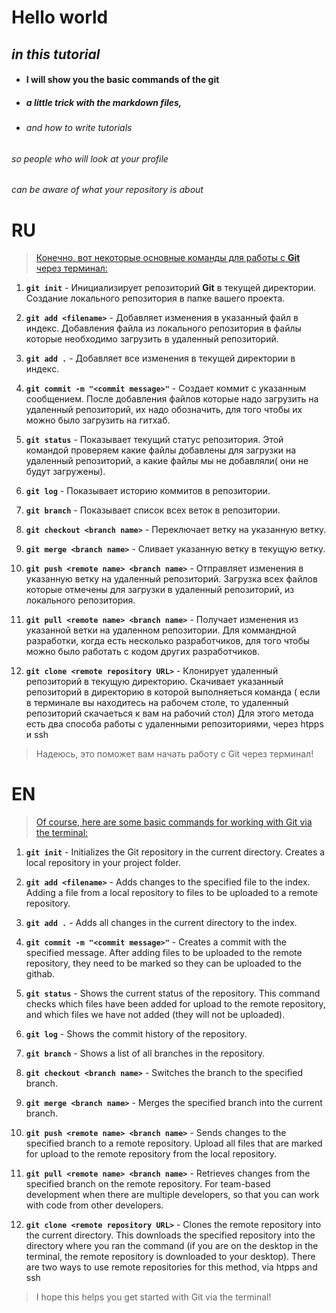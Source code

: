 # Hello world 
## _in this tutorial_
* #### I will show you the basic commands of the git
* ##### a little trick with the markdown files, 
* ###### and how to write tutorials
######  so people who will look at your profile 
###### can be aware of what your repository is about

# RU

> [Конечно, вот некоторые основные команды для работы с **Git** через терминал:][git]

1. **`git init`** - Инициализирует репозиторий **Git** в текущей директории. Создание локального репозитория в папке вашего проекта.

2. **`git add <filename>`** - Добавляет изменения в указанный файл в индекс. Добавления файла из локального репозитория в файлы которые необходимо загрузить в удаленный репозиторий.

3. **`git add .`** - Добавляет все изменения в текущей директории в индекс.

4. **`git commit -m "<commit message>"`** - Создает коммит с указанным сообщением. После добавления файлов которые надо загрузить на удаленный репозиторий, их надо обозначить, для того чтобы их можно было загрузить на гитхаб.

5. **`git status`** - Показывает текущий статус репозитория. Этой командой проверяем какие файлы добавлены для загрузки на удаленный репозиторий, а какие файлы мы не добавляли( они не будут загружены).

6. **`git log`** - Показывает историю коммитов в репозитории.

7. **`git branch`** - Показывает список всех веток в репозитории.

8. **`git checkout <branch name>`** - Переключает ветку на указанную ветку.

9. **`git merge <branch name>`** - Сливает указанную ветку в текущую ветку.

10. **`git push <remote name> <branch name>`** - Отправляет изменения в указанную ветку на удаленный репозиторий. Загрузка всех файлов которые отмечены для загрузки в удаленный репозиторий, из локального репозитория.

11. **`git pull <remote name> <branch name>`** - Получает изменения из указанной ветки на удаленном репозитории. Для коммандной разработки, когда есть несколько разработчиков, для того чтобы можно было работать с кодом других разработчиков.

12. **`git clone <remote repository URL>`** - Клонирует удаленный репозиторий в текущую директорию. Скачивает указанный репозиторий в директорию в которой выполняеться команда ( если в терминале вы находитесь на рабочем столе, то удаленный репозиторий скачаеться к вам на рабочий стол) 
Для этого метода есть два способа работы с удаленными репозиториями, через htpps и ssh

> Надеюсь, это поможет вам начать работу с Git через терминал!


# EN 

> [Of course, here are some basic commands for working with Git via the terminal:][git]

1. **`git init`** - Initializes the Git repository in the current directory. Creates a local repository in your project folder.

2. **`git add <filename>`** - Adds changes to the specified file to the index. Adding a file from a local repository to files to be uploaded to a remote repository.

3. **`git add .`** - Adds all changes in the current directory to the index.

4. **`git commit -m "<commit message>"`** - Creates a commit with the specified message. After adding files to be uploaded to the remote repository, they need to be marked so they can be uploaded to the githab.

5. **`git status`** - Shows the current status of the repository. This command checks which files have been added for upload to the remote repository, and which files we have not added (they will not be uploaded).

6. **`git log`** - Shows the commit history of the repository.

7. **`git branch`** - Shows a list of all branches in the repository.

8. **`git checkout <branch name>`** - Switches the branch to the specified branch.

9. **`git merge <branch name>`** - Merges the specified branch into the current branch.

10. **`git push <remote name> <branch name>`** - Sends changes to the specified branch to a remote repository. Upload all files that are marked for upload to the remote repository from the local repository.

11. **`git pull <remote name> <branch name>`** - Retrieves changes from the specified branch on the remote repository. For team-based development when there are multiple developers, so that you can work with code from other developers.

12. **`git clone <remote repository URL>`** - Clones the remote repository into the current directory. This downloads the specified repository into the directory where you ran the command (if you are on the desktop in the terminal, the remote repository is downloaded to your desktop). 
There are two ways to use remote repositories for this method, via htpps and ssh

> I hope this helps you get started with Git via the terminal!


[git]:https://git-scm.com/docs/git
